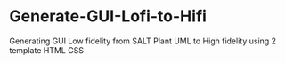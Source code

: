 # Generate-GUI-Lofi-to-Hifi
Generating GUI Low fidelity from SALT Plant UML to High fidelity using 2 template HTML CSS 
